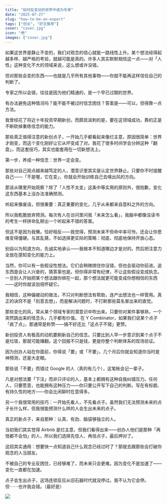 ```yaml
---
title: "如何在变动的世界中成为专家"
date: "2025-07-27"
slug: "how-to-be-an-expert"
tags: ["创业", "好文推荐"]
cover: "cover.jpg"
icon: "😎"
images: ["cover.jpg"]
---
```

如果这世界是静止不变的，我们对观念的信心就能一路线性上升。某个想法经得起越多样、越严格的考验，就越可能是真的。许多人其实默默相信这一点——对「人性」这种变化不大的领域来说，这么想或许没错。



但对那些会变的东西——也就是几乎所有其他事物——你就不能再这样信任自己的判断了。



专家之所以会错，往往是因为他们精通的，是一个早已过期的世界。



有办法避免这种情况吗？能不能不被过时信念困住？答案是——可以，但得靠一点方法。



我曾经花了将近十年投资早期新创，而颇具讽刺的是，要在这领域成功，靠的正是不断砍掉重练信念的能力。



那些真正值得注意的新创点子，一开始几乎都看起来像烂主意，原因很简单：世界才刚变，而这个变化刚好让它从坏变成了对。我花了很多时间学会分辨这种「翻盘」，而这套技巧，其实也能套用在一切新想法上。



第一步，养成一种信念：世界一定会变。



那些对自己观点越来越笃定的人，潜意识里其实是认定世界静止。只要你不时提醒自己——「不是喔，它在变」，你就会开始训练自己去嗅出风的方向。



那该从哪里开始观察？除了「人性不太变」这条中等实用的原则外，很抱歉，变化这东西基本上没办法准确预测。



听起来像废话，但很重要：真正重要的变化，几乎从来都来自意料之外的方向。



所以我乾脆放弃预测。每次有人在访问里问我「未来怎么看」，我脑中都像没读书的考生一样拼命乱掰出一个听起来不错的答案。



但这不是因为我懒。恰好相反——我觉得，预测未来不但命中率可怜，还会让你思维变得僵硬。与其乱猜，不如选择更实际的策略：彻底、彻底地保持开放心态。



别自以为知道方向，先诚实地承认——我根本不知道哪边才是对的。然后把注意力全放在感知变化的能力上。



当然，你可以有一些假设性想法。它们会稍微绑住你没错，但也会驱动你前进。追东西是会让人兴奋的，猜答案也是。但你得非常有纪律，不让这些假设变成执念。
一旦别人开始把某个想法跟你绑在一起，那个想法就更可能变成你想相信的东西——这时你就该加倍怀疑它。



我相信，这种偏被动的做法，不只对判断想法有帮助，连产出想法也一样管用。真正的诀窍不是「刻意去想」，而是解决问题时，不打断那些莫名冒出来的直觉。



那些变化的风，常从某个领域专家的潜意识中吹出来。只要你对某件事够熟，一个突然跳出来的怪念头，几乎都有价值。
在 Y Combinator，如果我们说某个点子「疯了点」，那通常是称赞——搞不好还比「这点子不错」更赞。



新创投资人有极高的动机要刷新自己的信念。只要比别人早一步意识到某个点子不是垃圾，那就可能赚翻。这个回报不只是钱，更是你整个判断体系的现场验证。



因为创办人站在你面前，你得说「要」或「不要」，几个月后你就会知道你当时是神预测，还是大走眼。



那些说「不要」而错过 Google 的人（真的有几个），这笔帐会记一辈子。



凡是对想法要「下注」而非只评论的人，基本上都拥有这种自我纠错压力。任何人，只要愿意，也能拥有这种压力——你只要公开写下自己的判断。写在有标题、有持久性的地方——你会比闲聊时在意得多。



另一个我很常用的技巧：一开始先看人，不先看点子。虽然我们无法预测未来的点子长什么样，但我很能预测什么样的人会生出未来的点子。



真正的新点子，来自那种：认真、有劲、脑袋够独立的人。



当初我们其实觉得 Airbnb 是烂主意，但我们看得出来——创办人他们是那种「再怪都不会怕」的人，所以我们选择先信人、再信点子，最后押对了。



这招其实通用：想要快一点知道自己什么观念已经过时了？那就去跟那些会打破你观念的人当朋友。



不被自己的专业反困住，已经够难了，而未来只会更难。因为变化不是加速了——变化一直都在加速。



点子会生出点子，这场连锁反应从旧石器时代就没停过。我不认为它会停。
但⋯⋯也许我会错。（最好是）




![](https://prod-files-secure.s3.us-west-2.amazonaws.com/112d0858-5090-4d34-a606-b75eb8d65fd2/46476355-9cf3-4e99-9b7a-3531bc426380/1000202064.png?X-Amz-Algorithm=AWS4-HMAC-SHA256&X-Amz-Content-Sha256=UNSIGNED-PAYLOAD&X-Amz-Credential=ASIAZI2LB466XUFVBHRU%2F20251014%2Fus-west-2%2Fs3%2Faws4_request&X-Amz-Date=20251014T103659Z&X-Amz-Expires=3600&X-Amz-Security-Token=IQoJb3JpZ2luX2VjELH%2F%2F%2F%2F%2F%2F%2F%2F%2F%2FwEaCXVzLXdlc3QtMiJHMEUCIQCRt796a8iaGq7EW3toSLdnkmMtaK1AGdL9%2BlHuCfACMgIgMl%2BkW0L9qowsuWFUIMSSq80YVF8ZGjPqJOK%2BvRsTFIEq%2FwMIWhAAGgw2Mzc0MjMxODM4MDUiDATgcz2Hw20UajU4%2BSrcAyeqLI0FEtv%2BVNfD%2FoXSaWgCr%2F3izDJtvayzmBneX53lC6tE06EXiZG5KZ%2F3kyJcYPmQfeH8orsq7Sg9qfpdzV7D%2BV%2B81LEF77MSL8AhrjYU9x6qysas7XRrUZgZVTFJaYwCnyxcGvlplLWHvOGl2cLrwOo1o8J5wynw6jR0aRB7qvIJEltG%2FD4DBe%2BZ6NgmZEZNabmJ1OLrXF7QaLVW7UyJTUY2F6VmhtOFJ%2Fft1ynYnSyGL6%2Bxb%2Fh8e2GSjzZefEU%2BvKwQe1qO9QRH8fj2dH1iY1uCAQxzs13tw5sEJkPZg1mnrQPR5n2n%2FjnDUkqvuqGDa4uXwmpI27KU%2FgmtQ4gk0GMklPhuN%2B%2BaK8l6zCDqz8yYAvoc15Ei3WWEPVXrsfJmy31SVSXDDbtdyP8pzEdLuMFIvLP7I4GJsn7ce%2FLvEPtAJRHFTb7qtv41e%2FQbYOMmZ1iixjH0YkSmIU0iUTSbj2hmnZNVvKbuZX0swFTLiLDhYY%2FTT0akSYe%2F4olDVxQ%2FQu2KZ40aDrVqO11FhY6x3C0D5UnP8umXQflwbULcp6VvSaCjj3GRZecaByohTDpsEMk0jp%2FwE8RfdvDMj3tvtabtwXrqd%2FIRjSedfCKvwOigaMj9owWB5QE1MOmkuMcGOqUBXrxPjZveoZlK4RwxSsfOXeeHzq%2Fp6S49M5iUuiBXYHLSFOZ7tONeVcgfSOytEFMZ7VxitDhqCDiPlivrtI0nr%2FT%2FujydZmzeQelT8tfk%2FPjrMmQP96s9d6%2BvFaTikTEzdLkzWXVHMlmbhtPwNb07BTqUuphepayvVTtk9GrFSEhyqk36Po56L08OwX17tr0GwhR4hFfHfKdDmY95ap81kkfBmzhE&X-Amz-Signature=c6df5542b87c7edc90a7f405c196256f633bc23422afcc7d7a6d7e41d47482e2&X-Amz-SignedHeaders=host&x-amz-checksum-mode=ENABLED&x-id=GetObject)

